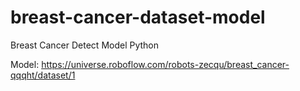 # breast-cancer-dataset-model
 Breast Cancer Detect Model Python


Model:
https://universe.roboflow.com/robots-zecqu/breast_cancer-qqqht/dataset/1